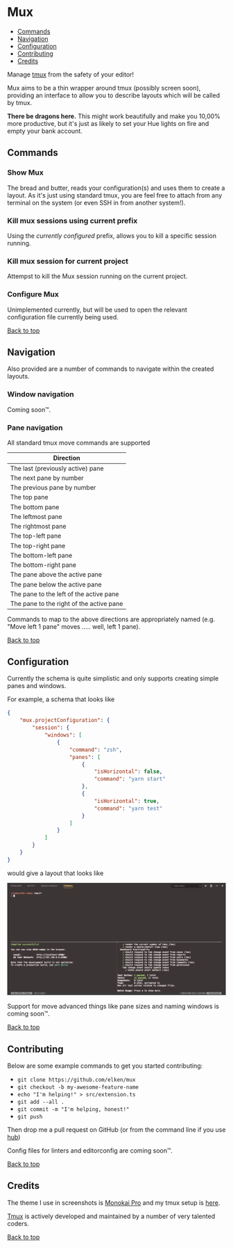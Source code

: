 # Mux

<!-- Badges will go here -->

- [Commands](#commands)
- [Navigation](#navigation)
- [Configuration](#configuration)
- [Contributing](#contributing)
- [Credits](#credits)

Manage [tmux](https://github.com/tmux/tmux) from the safety of your editor!

Mux aims to be a thin wrapper around tmux (possibly screen soon), providing an interface to allow you to describe layouts which will be called by tmux.

**There be dragons here.** This might work beautifully and make you 10,00% more productive, but it's just as likely to set your Hue lights on fire and empty your bank account.

## Commands

### Show Mux

The bread and butter, reads your configuration(s) and uses them to create a layout. As it's just using standard tmux, you are feel free to attach from any terminal on the system (or even SSH in from another system!).

### Kill mux sessions using current prefix

Using the *currently configured* prefix, allows you to kill a specific session running.

### Kill mux session for current project

Attempst to kill the Mux session running on the current project.

### Configure Mux

Unimplemented currently, but will be used to open the relevant configuration file currently being used.

[Back to top](#mux)

## Navigation

Also provided are a number of commands to navigate within the created layouts.

### Window navigation

Coming soon™.

### Pane navigation

All standard tmux move commands are supported

| Direction                                |
|------------------------------------------|
| The last (previously active) pane        |
| The next pane by number                  |
| The previous pane by number              |
| The top pane                             |
| The bottom pane                          |
| The leftmost pane                        |
| The rightmost pane                       |
| The top-left pane                        |
| The top-right pane                       |
| The bottom-left pane                     |
| The bottom-right pane                    |
| The pane above the active pane           |
| The pane below the active pane           |
| The pane to the left of the active pane  |
| The pane to the right of the active pane |

Commands to map to the above directions are appropriately named (e.g. "Move left 1 pane" moves ..... well, left 1 pane).

[Back to top](#mux)

## Configuration

Currently the schema is quite simplistic and only supports creating simple panes and windows.

For example, a schema that looks like

```json
{
    "mux.projectConfiguration": {
        "session": {
            "windows": [
                {
                    "command": "zsh",
                    "panes": [
                        {
                            "isHorizontal": false,
                            "command": "yarn start"
                        },
                        {
                            "isHorizontal": true,
                            "command": "yarn test"
                        }
                    ]
                }
            ]
        }
    }
}
```

would give a layout that looks like

![Mux layout](.github/muxOutput.png)

Support for move advanced things like pane sizes and naming windows is coming soon™.

[Back to top](#mux)

## Contributing

Below are some example commands to get you started contributing:

- `git clone https://github.com/elken/mux`
- `git checkout -b my-awesome-feature-name`
- `echo "I'm helping!" > src/extension.ts`
- `git add --all .`
- `git commit -m "I'm helping, honest!"`
- `git push`

Then drop me a pull request on GitHub (or from the command line if you use [hub](https://www.github.com/github/hub))

Config files for linters and editorconfig are coming soon™.

[Back to top](#mux)

## Credits

The theme I use in screenshots is [Monokai Pro](https://monokai.pro/) and my tmux setup is [here](https://github.com/elken/dotfiles/blob/master/.tmux.conf).

[Tmux](https://github.com/tmux/tmux/) is actively developed and maintained by a number of very talented coders.

[Back to top](#mux)
